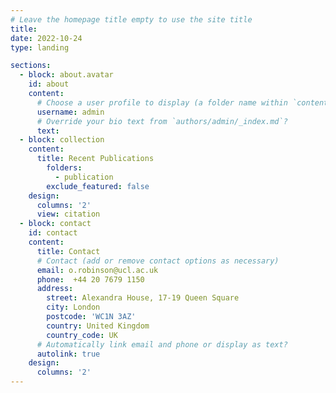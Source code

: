 ```yaml
---
# Leave the homepage title empty to use the site title
title:
date: 2022-10-24
type: landing

sections:
  - block: about.avatar
    id: about
    content:
      # Choose a user profile to display (a folder name within `content/authors/`)
      username: admin
      # Override your bio text from `authors/admin/_index.md`?
      text:
  - block: collection
    content:
      title: Recent Publications
        folders:
          - publication
        exclude_featured: false
    design:
      columns: '2'
      view: citation
  - block: contact
    id: contact
    content:
      title: Contact
      # Contact (add or remove contact options as necessary)
      email: o.robinson@ucl.ac.uk
      phone:  +44 20 7679 1150
      address:
        street: Alexandra House, 17-19 Queen Square
        city: London
        postcode: 'WC1N 3AZ'
        country: United Kingdom
        country_code: UK
      # Automatically link email and phone or display as text?
      autolink: true
    design:
      columns: '2'
---
```

